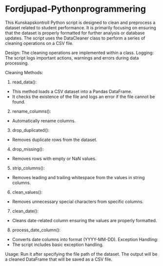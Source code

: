 # Fordjupad-Pythonprogrammering

This Kunskapskontroll Python script is designed to clean and preprocess a dataset related to student performance. It is primarily focusing on ensuring that the dataset is properly formatted for further analysis or database updates. The script uses the DataCleaner class to perform a series of cleaning operations on a CSV file.

Design: The cleaning operations are implemented within a class. 
Logging: The script logs important actions, warnings and errors during data processing. 

Cleaning Methods:
1. read_data():
-	This method loads a CSV dataset into a Pandas DataFrame.
-	It checks the existence of the file and logs an error if the file cannot be found.
2. rename_columns():
-	Automatically rename columns.
3. drop_duplicated():
-	Removes duplicate rows from the dataset.
4. drop_missing():
-	Removes rows with empty or NaN values.
5. strip_columns():
-	Removes leading and trailing whitespace from the values in string columns.
6. clean_values():
-	Removes unnecessary special characters from specific columns.
7. clean_date():
-	Cleans date-related column ensuring the values are properly formatted.
8. process_date_column():
-	Converts date columns into format (YYYY-MM-DD).
Exception Handling:
-	The script includes basic exception handling.

Usage:
Run it after specifying the file path of the dataset. 
The output will be a cleaned DataFrame that will be saved as a CSV file.
